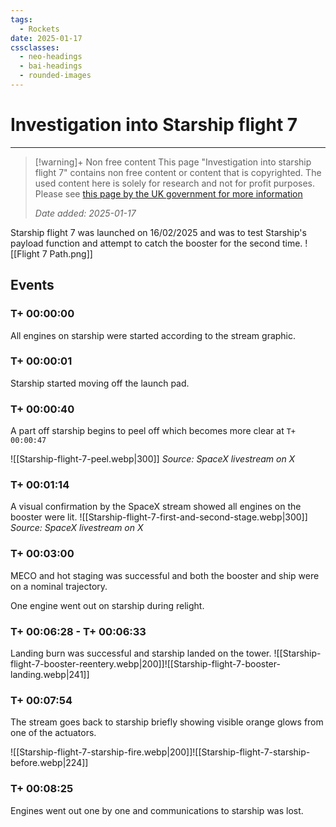 ```yaml
---
tags:
  - Rockets
date: 2025-01-17
cssclasses:
  - neo-headings
  - bai-headings
  - rounded-images
---
```

# Investigation into Starship flight 7

***
>[!warning]+ Non free content
> This page "Investigation into starship flight 7" contains non free content or content that is copyrighted. 
> The used content here is solely for research and not for profit purposes. 
> Please see [this page by the UK government for more information](https://www.gov.uk/guidance/exceptions-to-copyright#non-commercial-research-and-private-study)
> 
> *Date added: 2025-01-17*

Starship flight 7 was launched on 16/02/2025 and was to test Starship's payload function and attempt to catch the booster for the second time.
![[Flight 7 Path.png]]
## Events
### T+ 00:00:00
All engines on starship were started according to the stream graphic.
### T+ 00:00:01
Starship started moving off the launch pad.
### T+ 00:00:40
A part off starship begins to peel off which becomes more clear at `T+ 00:00:47`

![[Starship-flight-7-peel.webp|300]]
*Source: SpaceX livestream on X*
### T+ 00:01:14
A visual confirmation by the SpaceX stream showed all engines on the booster were lit.
![[Starship-flight-7-first-and-second-stage.webp|300]]
*Source: SpaceX livestream on X*
### T+ 00:03:00
MECO and hot staging was successful and both the booster and ship were on a nominal trajectory.

One engine went out on starship during relight.
### T+ 00:06:28 - T+ 00:06:33
Landing burn was successful and starship landed on the tower.
![[Starship-flight-7-booster-reentery.webp|200]]![[Starship-flight-7-booster-landing.webp|241]]

### T+ 00:07:54
The stream goes back to starship briefly showing visible orange glows from one of the actuators.

![[Starship-flight-7-starship-fire.webp|200]]![[Starship-flight-7-starship-before.webp|224]]
### T+ 00:08:25
Engines went out one by one and communications to starship was lost.
